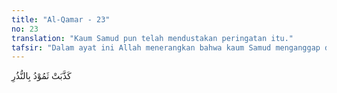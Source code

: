 ```yaml
---
title: "Al-Qamar - 23"
no: 23
translation: "Kaum Samud pun telah mendustakan peringatan itu."
tafsir: "Dalam ayat ini Allah menerangkan bahwa kaum Samud menganggap dusta peringatan-peringatan yang disampaikan nabi mereka Nabi Saleh, yaitu mentauhidkan Allah, iman kepada rasul dan hari Kiamat."
---
```


كَذَّبَتْ ثَمُوْدُ بِالنُّذُرِ
